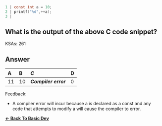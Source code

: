 ```c
1 | const int a = 10;
2 | printf("%d",++a);
3 | 
```

## What is the output of the above C code snippet?

KSAs: 261

## Answer
| A | B | ***C*** | D |
| :--- | :--- | :--- | :--- |
| 11 | 10 | ***Compiler error*** | 0 |


Feedback:

- A compiler error will incur because a is declared as a const and any code that attempts to modify a will cause the compiler to error.

[**<- Back To Basic Dev**](../../../Basic_Dev.md)

